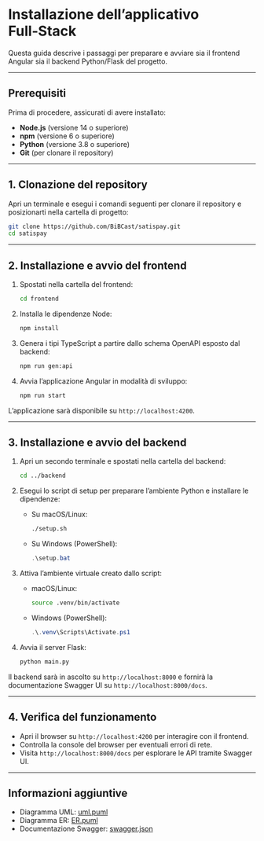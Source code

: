 # Installazione dell’applicativo Full‑Stack

Questa guida descrive i passaggi per preparare e avviare sia il frontend Angular sia il backend Python/Flask del progetto.

---

## Prerequisiti

Prima di procedere, assicurati di avere installato:

- **Node.js** (versione 14 o superiore)
- **npm** (versione 6 o superiore)
- **Python** (versione 3.8 o superiore)
- **Git** (per clonare il repository)

---

## 1. Clonazione del repository

Apri un terminale e esegui i comandi seguenti per clonare il repository e posizionarti nella cartella di progetto:

```bash
git clone https://github.com/BiBCast/satispay.git
cd satispay
```

---

## 2. Installazione e avvio del frontend

1. Spostati nella cartella del frontend:

   ```bash
   cd frontend
   ```

2. Installa le dipendenze Node:

   ```bash
   npm install
   ```

3. Genera i tipi TypeScript a partire dallo schema OpenAPI esposto dal backend:

   ```bash
   npm run gen:api
   ```

4. Avvia l’applicazione Angular in modalità di sviluppo:

   ```bash
   npm run start
   ```

L’applicazione sarà disponibile su `http://localhost:4200`.

---

## 3. Installazione e avvio del backend

1. Apri un secondo terminale e spostati nella cartella del backend:

   ```bash
   cd ../backend
   ```

2. Esegui lo script di setup per preparare l’ambiente Python e installare le dipendenze:

   - Su macOS/Linux:

     ```bash
     ./setup.sh
     ```

   - Su Windows (PowerShell):

     ```powershell
     .\setup.bat
     ```

3. Attiva l’ambiente virtuale creato dallo script:

   - macOS/Linux:

     ```bash
     source .venv/bin/activate
     ```

   - Windows (PowerShell):

     ```powershell
     .\.venv\Scripts\Activate.ps1
     ```

4. Avvia il server Flask:

   ```bash
   python main.py
   ```

Il backend sarà in ascolto su `http://localhost:8000` e fornirà la documentazione Swagger UI su `http://localhost:8000/docs`.

---

## 4. Verifica del funzionamento

- Apri il browser su `http://localhost:4200` per interagire con il frontend.
- Controlla la console del browser per eventuali errori di rete.
- Visita `http://localhost:8000/docs` per esplorare le API tramite Swagger UI.

---

## Informazioni aggiuntive

- Diagramma UML: [uml.puml](https://github.com/BiBCast/satispay/blob/main/uml.puml)
- Diagramma ER: [ER.puml](https://github.com/BiBCast/satispay/blob/main/ER.puml)
- Documentazione Swagger: [swagger.json](https://github.com/BiBCast/satispay/blob/main/swagger.json)
